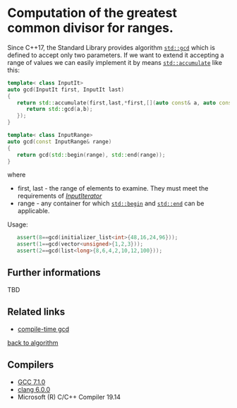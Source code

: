 # Computation of the greatest common divisor for ranges.  
Since C++17, the Standard Library provides algorithm [`std::gcd`](https://en.cppreference.com/w/cpp/numeric/gcd) which is defined to accept only two parameters. 
If we want to extend it accepting a range of values we can easily implement it by means [`std::accumulate`](https://en.cppreference.com/w/cpp/algorithm/accumulate) like this: 
```cpp
template< class InputIt>
auto gcd(InputIt first, InputIt last)
{
   return std::accumulate(first,last,*first,[](auto const& a, auto const&b){
      return std::gcd(a,b);
   });
}

template< class InputRange>
auto gcd(const InputRange& range)
{
   return gcd(std::begin(range), std::end(range));
}
```
where
* first, last - the range of elements to examine. They must meet the requirements of [_InputIterator_](https://en.cppreference.com/w/cpp/named_req/InputIterator)  
* range - any container for which [`std::begin`](https://en.cppreference.com/w/cpp/iterator/begin) and [`std::end`](https://en.cppreference.com/w/cpp/iterator/end) can be applicable. 

Usage:
```cpp
   assert(8==gcd(initializer_list<int>{48,16,24,96}));
   assert(1==gcd(vector<unsigned>{1,2,3}));
   assert(2==gcd(list<long>{8,6,4,2,10,12,100}));
```

## Further informations
TBD

## Related links
* [compile-time gcd](https://github.com/nikolaAV/Modern-Cpp/tree/master/constexpr/greatest_common_divisor)

[back to algorithm](../)

## Compilers
* [GCC 7.1.0](https://wandbox.org/)
* [clang 6.0.0](https://wandbox.org/)
* Microsoft (R) C/C++ Compiler 19.14 
